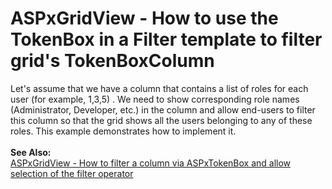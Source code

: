 # ASPxGridView - How to use the TokenBox in a Filter template to filter grid's TokenBoxColumn


<p>Let's assume that we have a column that contains a list of roles for each user (for example, 1,3,5) . We need to show corresponding role names (Administrator, Developer, etc.) in the column and allow end-users to filter this column so that the grid shows all the users belonging to any of these roles. This example demonstrates how to implement it.  <br /><br /><strong>See Also:</strong><br /><a href="https://www.devexpress.com/Support/Center/p/T161600">ASPxGridView - How to filter a column via ASPxTokenBox and allow selection of the filter operator</a> </p>

<br/>


